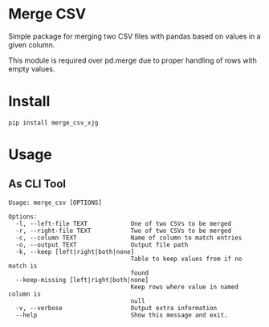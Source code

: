 # Merge CSV

Simple package for merging two CSV files with pandas based on values in a given column. 

This module is required over pd.merge due to proper handling of rows with empty values. 

# Install

`pip install merge_csv_xjg`

# Usage

## As CLI Tool

```
Usage: merge_csv [OPTIONS]

Options:
  -l, --left-file TEXT            One of two CSVs to be merged
  -r, --right-file TEXT           Two of two CSVs to be merged
  -c, --column TEXT               Name of column to match entries
  -o, --output TEXT               Output file path
  -k, --keep [left|right|both|none]
                                  Table to keep values from if no match is
                                  found
  --keep-missing [left|right|both|none]
                                  Keep rows where value in named column is
                                  null
  -v, --verbose                   Output extra information
  --help                          Show this message and exit.
```